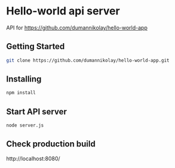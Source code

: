 # Hello-world api server

API for https://github.com/dumannikolay/hello-world-app

## Getting Started

```sh
git clone https://github.com/dumannikolay/hello-world-app.git
```
## Installing

```sh
npm install
```
## Start API server

```sh
node server.js
```

## Check production build

http://localhost:8080/
